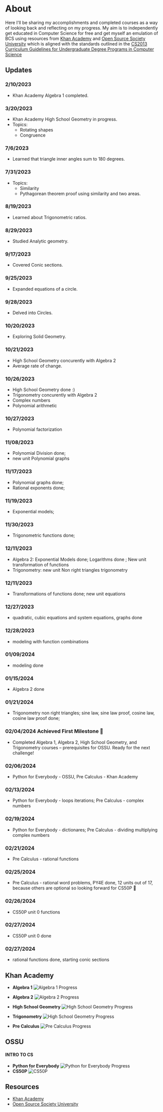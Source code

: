 # About

Here I'll be sharing my accomplishments and completed courses as a way of looking back and reflecting on my progress. My aim is to independently get educated in Computer Science for free and get myself an emulation of BCS using resources from [Khan Academy](#KhanAcademy) and [Open Source Society University](#OSSU) which is aligned with the standards outlined in the [CS2013 Curriculum Guidelines for Undergraduate Degree Programs in Computer Science](https://github.com/ossu/computer-science/blob/master/CURRICULAR_GUIDELINES.md)

## Updates

### 2/10/2023

- Khan Academy Algebra 1 completed.

### 3/20/2023

- Khan Academy High School Geometry in progress.
- Topics:
  - Rotating shapes
  - Congruence

### 7/6/2023

- Learned that triangle inner angles sum to 180 degrees.

### 7/31/2023

- Topics:
  - Similarity
  - Pythagorean theorem proof using similarity and two areas.

### 8/19/2023

- Learned about Trigonometric ratios.

### 8/29/2023

- Studied Analytic geometry.

### 9/17/2023

- Covered Conic sections.

### 9/25/2023

- Expanded equations of a circle.

### 9/28/2023

- Delved into Circles.

### 10/20/2023

- Exploring Solid Geometry.

### 10/21/2023

- High School Geometry concurently with Algebra 2
- Average rate of change.

### 10/26/2023

- High School Geometry done :)
- Trigonometry concurently with Algebra 2
- Complex numbers
- Polynomial arithmetic

### 10/27/2023

- Polynomial factorization

### 11/08/2023

- Polynomial Division done;
- new unit Polynomial graphs

### 11/17/2023

- Polynomial graphs done;
- Rational exponents done;

### 11/19/2023

- Exponential models;

### 11/30/2023

- Trigonometric functions done;

### 12/11/2023

- Algebra 2: Exponential Models done; Logarithms done ; New unit transformation of functions
- Trigonometry: new unit Non right triangles trigonometry

### 12/11/2023

- Transformations of functions done; new unit equations

### 12/27/2023

- quadratic, cubic equations and system equations, graphs done

### 12/28/2023

- modeling with function combinations

### 01/09/2024

- modeling done

### 01/15/2024

- Algebra 2 done

### 01/21/2024

- Trigonometry non right triangles; sine law, sine law proof, cosine law, cosine law proof done;

### 02/04/2024 Achieved First Milestone 🎉

- Completed Algebra 1, Algebra 2, High School Geometry, and Trigonometry courses – prerequisites for OSSU. Ready for the next challenge!

### 02/06/2024

- Python for Everybody - OSSU, Pre Calculus - Khan Academy

### 02/13/2024

- Python for Everybody - loops iterations; Pre Calculus - complex numbers

### 02/19/2024

- Python for Everybody - dictionares; Pre Calculus - dividing multiplying complex numbers

### 02/21/2024

- Pre Calculus - rational functions

### 02/25/2024

- Pre Calculus - rational word problems, PY4E done, 12 units out of 17, because others are optional so looking forward for CS50P :rocket:

### 02/26/2024

- CS50P unit 0 functions

### 02/27/2024

- CS50P unit 0 done

### 02/27/2024

- rational functions done, starting conic sections

## Khan Academy

- **Algebra 1**
  ![Algebra 1 Progress](https://progress-bar.dev/97/?scale=100&title=&width=90&color=babaca&suffix=%)

- **Algebra 2**
  ![Algebra 2 Progress](https://progress-bar.dev/92/?scale=100&title=&width=90&color=babaca&suffix=%)

- **High School Geometry**
  ![High School Geometry Progress](https://progress-bar.dev/94/?scale=100&title=&width=90&color=babaca&suffix=%)

- **Trigonometry**
  ![High School Geometry Progress](https://progress-bar.dev/96/?scale=100&title=&width=90&color=babaca&suffix=%)

- **Pre Calculus**
  ![Pre Calculus Progress](https://progress-bar.dev/50/?scale=100&title=&width=90&color=babaca&suffix=%)

## OSSU

#### INTRO TO CS

- **Python for Everybody**
  ![Python for Everybody Progress](https://progress-bar.dev/100/?scale=100&title=&width=90&color=babaca&suffix=%)
- **CS50P**
  ![CS50P](https://progress-bar.dev/11/?scale=100&title=&width=90&color=babaca&suffix=%)

## Resources

- <a name="KhanAcademy">[Khan Academy](https://www.khanacademy.org/profile/me/courses)</a>
- <a name="OSSU">[Open Source Society University](https://github.com/ossu/computer-science)</a>
